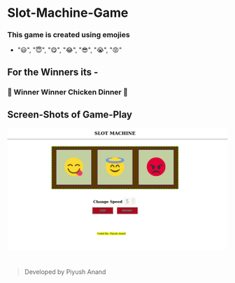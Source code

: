 # Slot-Machine-Game

### This game is created using emojies 
*  "😃", "😇", "😋", "😂", "😎", "😭", "😡"

## For the Winners its - 
### 🐔 Winner Winner Chicken Dinner 🐔

## Screen-Shots of Game-Play

![alt text](./ss/1.png)

# 

> Developed by Piyush Anand
